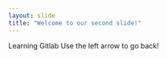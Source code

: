 ```yaml
---
layout: slide
title: "Welcome to our second slide!"
---
```

Learning Gitlab
Use the left arrow to go back!
